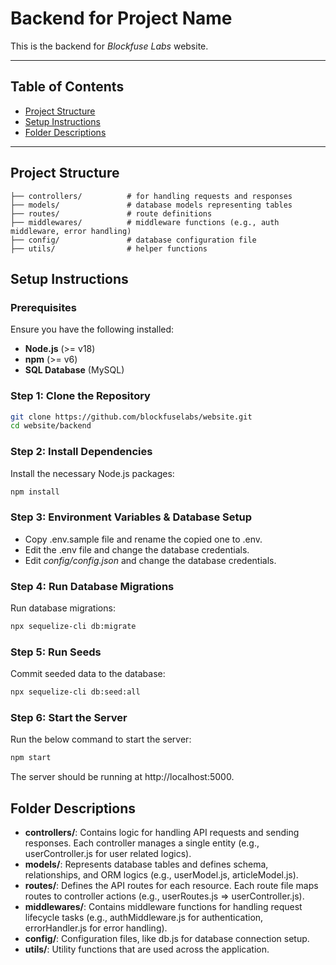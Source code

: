# Backend for Project Name

This is the backend for *Blockfuse Labs* website.

---

## Table of Contents
- [Project Structure](#project-structure)
- [Setup Instructions](#setup-instructions)
- [Folder Descriptions](#folder-descriptions)

---

## Project Structure

```plaintext
├── controllers/          # for handling requests and responses
├── models/               # database models representing tables
├── routes/               # route definitions
├── middlewares/          # middleware functions (e.g., auth middleware, error handling)
├── config/               # database configuration file
├── utils/                # helper functions
```

## Setup Instructions

### Prerequisites

Ensure you have the following installed:

* **Node.js** (>= v18)
* **npm** (>= v6)
* **SQL Database** (MySQL)

### Step 1: Clone the Repository

```bash
git clone https://github.com/blockfuselabs/website.git
cd website/backend
```

### Step 2: Install Dependencies
Install the necessary Node.js packages:

```bash
npm install
```

### Step 3: Environment Variables & Database Setup
- Copy .env.sample file and rename the copied one to .env.
- Edit the .env file and change the database credentials.
- Edit *config/config.json* and change the database credentials.

### Step 4: Run Database Migrations
Run database migrations:

```bash
npx sequelize-cli db:migrate
```

### Step 5: Run Seeds
Commit seeded data to the database:

```bash
npx sequelize-cli db:seed:all
```

### Step 6: Start the Server
Run the below command to start the server:

```bash
npm start
```

The server should be running at http://localhost:5000.


## Folder Descriptions
* **controllers/**: Contains logic for handling API requests and sending responses. Each controller manages a single entity (e.g., userController.js for user related logics).
* **models/**: Represents database tables and defines schema, relationships, and ORM logics (e.g., userModel.js, articleModel.js).
* **routes/**: Defines the API routes for each resource. Each route file maps routes to controller actions (e.g., userRoutes.js => userController.js).
* **middlewares/**: Contains middleware functions for handling request lifecycle tasks (e.g., authMiddleware.js for authentication, errorHandler.js for error handling).
* **config/**: Configuration files, like db.js for database connection setup.
* **utils/**: Utility functions that are used across the application.
